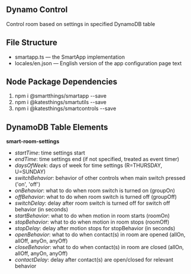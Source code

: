 ## Dynamo Control 

Control room based on settings in specified DynamoDB table

## File Structure

* smartapp.ts &mdash; the SmartApp implementation
* locales/en.json &mdash; English version of the app configuration page text

## Node Package Dependencies
1. npm i @smartthings/smartapp --save
2. npm i @katesthings/smartutils --save
3. npm i @katesthings/smartcontrols --save

## DynamoDB Table Elements
**smart-room-settings**
* _startTime_: time settings start
* _endTime_: time settings end (if not specified, treated as event timer)
* _daysOfWeek_: days of week for time settings (R=THURSDAY, U=SUNDAY)
* _switchBehavior_: behavior of other controls when main switch pressed ('on', 'off')
* _onBehavior_: what to do when room switch is turned on (groupOn)
* _offBehavior_: what to do when room switch is turned off (groupOff)
* _switchDelay_: delay after room switch is turned off for switch off behavior (in seconds)
* _startBehavior_: what to do when motion in room starts (roomOn)
* _stopBehavior_: what to do when motion in room stops (roomOff)
* _stopDelay_: delay after motion stops for stopBehavior (in seconds)
* _openBehavior_: what to do when contact(s) in room are opened (allOn, allOff, anyOn, anyOff)
* _closeBehavior_: what to do when contact(s) in room are closed (allOn, allOff, anyOn, anyOff)
* _contactDelay_: delay after contact(s) are open/closed for relevant behavior
